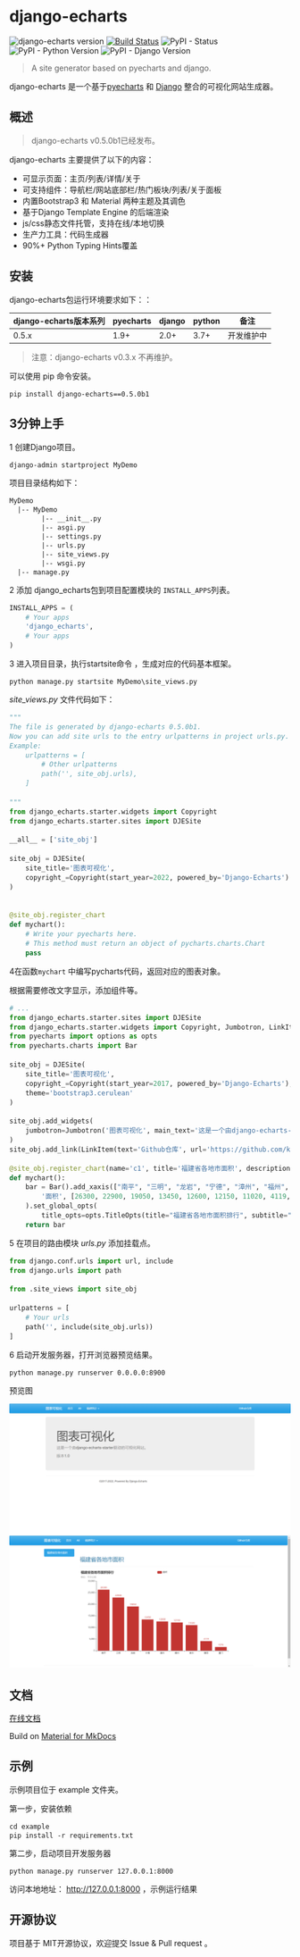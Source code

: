 # django-echarts

![django-echarts version](https://img.shields.io/pypi/v/django-echarts.svg) [![Build Status](https://travis-ci.org/kinegratii/django-echarts.svg?branch=master)](https://travis-ci.org/kinegratii/django-echarts) ![PyPI - Status](https://img.shields.io/pypi/status/django-echarts.svg) ![PyPI - Python Version](https://img.shields.io/pypi/pyversions/django-echarts.svg) ![PyPI - Django Version](https://img.shields.io/pypi/djversions/django-echarts.svg)



> A site generator based on pyecharts and django.

django-echarts 是一个基于[pyecharts](https://github.com/pyecharts/pyecharts) 和 [Django](https://www.djangoproject.com) 整合的可视化网站生成器。

## 概述

> django-echarts v0.5.0b1已经发布。

django-echarts 主要提供了以下的内容：

- 可显示页面：主页/列表/详情/关于
- 可支持组件：导航栏/网站底部栏/热门板块/列表/关于面板 
- 内置Bootstrap3 和 Material 两种主题及其调色
- 基于Django Template Engine 的后端渲染
- js/css静态文件托管，支持在线/本地切换
- 生产力工具：代码生成器
- 90%+ Python Typing Hints覆盖

## 安装

django-echarts包运行环境要求如下：：

| django-echarts版本系列 | pyecharts | django | python | 备注 |
| ------ | ------ | ------ | ----- | ----- |
| 0.5.x | 1.9+ | 2.0+ | 3.7+ | 开发维护中 |

> 注意：django-echarts v0.3.x 不再维护。

可以使用 pip 命令安装。

```shell
pip install django-echarts==0.5.0b1
```

## 3分钟上手

1 创建Django项目。

```shell
django-admin startproject MyDemo
```

项目目录结构如下：

```text
MyDemo
  |-- MyDemo
        |-- __init__.py
        |-- asgi.py
        |-- settings.py
        |-- urls.py
        |-- site_views.py
        |-- wsgi.py
  |-- manage.py
```

2 添加 django_echarts包到项目配置模块的 `INSTALL_APPS`列表。

```python
INSTALL_APPS = (
    # Your apps
    'django_echarts',
    # Your apps
)
```

3 进入项目目录，执行startsite命令 ，生成对应的代码基本框架。

````text
python manage.py startsite MyDemo\site_views.py
````

*site_views.py* 文件代码如下： 

```python
"""
The file is generated by django-echarts 0.5.0b1.
Now you can add site urls to the entry urlpatterns in project urls.py.
Example:
    urlpatterns = [
        # Other urlpatterns
        path('', site_obj.urls),
    ]

"""
from django_echarts.starter.widgets import Copyright
from django_echarts.starter.sites import DJESite

__all__ = ['site_obj']

site_obj = DJESite(
    site_title='图表可视化',
    copyright_=Copyright(start_year=2022, powered_by='Django-Echarts')
)


@site_obj.register_chart
def mychart():
    # Write your pyecharts here.
    # This method must return an object of pycharts.charts.Chart
    pass


```

4在函数`mychart` 中编写pycharts代码，返回对应的图表对象。

根据需要修改文字显示，添加组件等。

```python
# ...
from django_echarts.starter.sites import DJESite
from django_echarts.starter.widgets import Copyright, Jumbotron, LinkItem 
from pyecharts import options as opts
from pyecharts.charts import Bar

site_obj = DJESite(
    site_title='图表可视化',
    copyright_=Copyright(start_year=2017, powered_by='Django-Echarts'),
    theme='bootstrap3.cerulean'
)

site_obj.add_widgets(
    jumbotron=Jumbotron('图表可视化', main_text='这是一个由django-echarts-starter驱动的可视化网站。', small_text='版本1.0'),
)
site_obj.add_link(LinkItem(text='Github仓库', url='https://github.com/kinegratii/django-echarts', new_page=True))

@site_obj.register_chart(name='c1', title='福建省各地市面积', description='福建省各地市面积排行', catalog='福建统计')
def mychart():
    bar = Bar().add_xaxis(["南平", "三明", "龙岩", "宁德", "漳州", "福州", "泉州", "莆田", "厦门"]).add_yaxis(
        '面积', [26300, 22900, 19050, 13450, 12600, 12150, 11020, 4119, 1576]
    ).set_global_opts(
        title_opts=opts.TitleOpts(title="福建省各地市面积排行", subtitle="单位：平方公里"))
    return bar
```

5 在项目的路由模块 *urls.py* 添加挂载点。


```python
from django.conf.urls import url, include
from django.urls import path

from .site_views import site_obj

urlpatterns = [
    # Your urls
    path('', include(site_obj.urls))
]
```

6 启动开发服务器，打开浏览器预览结果。

```text
python manage.py runserver 0.0.0.0:8900
```




预览图

![first_chart_demo](docs/images/quickstart-0.png)



## 文档

[在线文档](https://django-echarts.readthedocs.io/)

Build on [Material for MkDocs](https://squidfunk.github.io/mkdocs-material/)

## 示例

示例项目位于 example 文件夹。

第一步，安装依赖

```shell
cd example
pip install -r requirements.txt
```

第二步，启动项目开发服务器

```shell
python manage.py runserver 127.0.0.1:8000
```

访问本地地址： http://127.0.0.1:8000 ，示例运行结果

## 开源协议

项目基于 MIT开源协议，欢迎提交 Issue & Pull request 。
